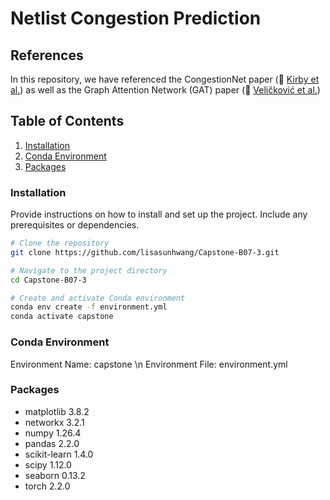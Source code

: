 # Netlist Congestion Prediction

## References
In this repository, we have referenced the CongestionNet paper (🔗 [Kirby et al.](https://ieeexplore.ieee.org/document/8920342)) as well as the Graph Attention Network (GAT) paper (🔗 [Veličković et al.](https://arxiv.org/abs/1710.10903))

## Table of Contents

1. [Installation](#installation)
2. [Conda Environment](#conda-environment)
3. [Packages](#packages)

### Installation

Provide instructions on how to install and set up the project. Include any prerequisites or dependencies.

```bash
# Clone the repository
git clone https://github.com/lisasunhwang/Capstone-B07-3.git

# Navigate to the project directory
cd Capstone-B07-3

# Create and activate Conda environment
conda env create -f environment.yml
conda activate capstone
```

### Conda Environment
Environment Name: capstone \n
Environment File: environment.yml

### Packages
* matplotlib 3.8.2
* networkx 3.2.1
* numpy 1.26.4
* pandas 2.2.0
* scikit-learn 1.4.0
* scipy 1.12.0
* seaborn 0.13.2
* torch 2.2.0
